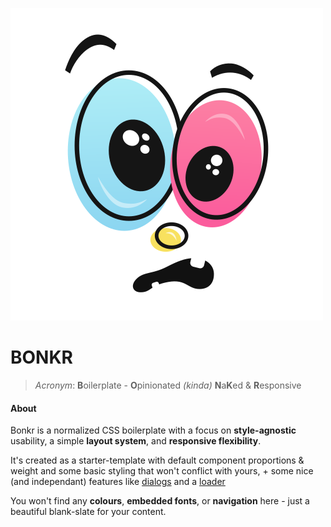![bonkr](./img/bonkr-logo.png)   

# BONKR
> _Acronym_: **B**oilerplate - **O**pinionated _(kinda)_ **N**a**K**ed &amp; **R**esponsive   

#### About

Bonkr is a normalized CSS boilerplate with a focus on **style-agnostic** usability, a simple **layout system**, and **responsive flexibility**.   

It's created as a starter-template with default component proportions & weight and some basic styling that won't conflict with yours, + some nice (and independant) features like [dialogs](https://nicfontaine.com/dev/bonkr#dialogs#dialogs) and a [loader](https://nicfontaine.com/dev/bonkr#dialogs)    

You won't find any **colours**, **embedded fonts**, or **navigation** here - just a beautiful blank-slate for your content.
